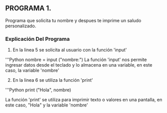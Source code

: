 ## PROGRAMA 1.
Programa que solicita tu nombre y despues te imprime un saludo personalizado.
### Explicación Del Programa
1) En la linea 5 se solicita al usuario con la función  'input'

'''Python
nombre = input ("nombre:") 
La función 'input' nos permite ingresar datos desde el teclado y lo almacena en una variable, en este caso, la variable 'nombre'

2) En la linea 6 se utiliza la función 'print'

'''Python
print ("Hola", nombre)

La función  'print' se utiliza para imprimir texto o valores en una pantalla, en este caso, "Hola" y la variable 'nombre'

